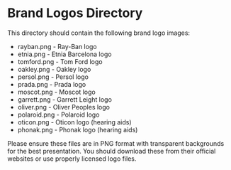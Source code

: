 
# Brand Logos Directory

This directory should contain the following brand logo images:
- rayban.png - Ray-Ban logo
- etnia.png - Etnia Barcelona logo
- tomford.png - Tom Ford logo
- oakley.png - Oakley logo
- persol.png - Persol logo
- prada.png - Prada logo
- moscot.png - Moscot logo
- garrett.png - Garrett Leight logo
- oliver.png - Oliver Peoples logo
- polaroid.png - Polaroid logo
- oticon.png - Oticon logo (hearing aids)
- phonak.png - Phonak logo (hearing aids)

Please ensure these files are in PNG format with transparent backgrounds for the best presentation.
You should download these from their official websites or use properly licensed logo files.
